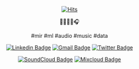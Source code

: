 <div align=center>

[![Hits](https://hits.seeyoufarm.com/api/count/incr/badge.svg?url=https%3A%2F%2Fgithub.com%2Fgjbae1212%2Fhit-counter)](https://hits.seeyoufarm.com)                        

🍕👩🏻‍💻🎧

#mir #ml #audio #music #data 


[![Linkedin Badge](https://img.shields.io/badge/-LinkedIn-blue?style=flat-square&logo=Linkedin&logoColor=white&link=https://www.linkedin.com/in/mstellatavella/)](https://www.linkedin.com/in/mstellatavella/)
[![Gmail Badge](https://img.shields.io/badge/-Gmail-d14836?style=flat-square&logo=Gmail&logoColor=white&link=mailto:mstella.tavella@gmail.com)](mailto:mstella.tavella@gmail.com)
[![Twitter Badge](https://img.shields.io/twitter/follow/shoegazerstella)](https://twitter.com/shoegazerstella)

[![SoundCloud Badge](https://img.shields.io/badge/listen-soundcloud-orange)](https://soundcloud.com/vbravbra)
[![Mixcloud Badge](https://img.shields.io/badge/listen-mixcloud-blue)](https://www.mixcloud.com/VBRA/)


</div>
